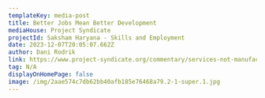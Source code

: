 ```yaml
---
templateKey: media-post
title: Better Jobs Mean Better Development
mediaHouse: Project Syndicate
projectId: Saksham Haryana - Skills and Employment
date: 2023-12-07T20:05:07.662Z
author: Dani Rodrik
link: https://www.project-syndicate.org/commentary/services-not-manufacturing-must-become-source-of-middle-class-jobs-by-dani-rodrik-2023-12
tag: N/A
displayOnHomePage: false
image: /img/2aae574c7db62bb40afb185e76468a79.2-1-super.1.jpg
---
```

